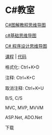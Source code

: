 # C\#教室

[C\#图解教程思维导图](https://www.cnblogs.com/wwhhgg/p/12850597.html)

[c\#基础思维导图](https://www.cnblogs.com/net-sky/p/10218841.html)

[C\# 程序设计思维导图](https://wenku.baidu.com/view/a60efbee4973f242336c1eb91a37f111f0850d6b.html)



[课程](https://www.icourse163.org/learn/XJTU-1002843011?tid=1450232477) \| [代码](https://github.com/AndrewChui/CSharpiCourse)



格式化: Ctrl+K+D

注释: Ctrl+K+C

取消注释: Ctrl+K+U



B/S, C/S

MVC, MVP, MVVM



ASP.Net, ADO.Net



下载

